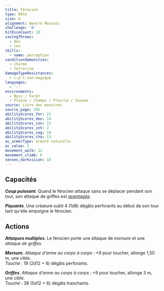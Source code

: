 ```yaml
---
title: Férocien
type: Bête
size: G
alignment: Neutre Mauvais
challenge: '8'
hitDiceCount: 10
savingThrows:
  - dex
  - con
skills:
  - name: perception
conditionImmunities:
  - charme
  - terrorise
damageTypeResistances:
  - c-p-t-non-magique
languages:
  - '-'
environments:
  - Bois / Forêt
  - Plaine / Champs / Prairie / Savane
source: Livre des monstres
source_page: 195
abilityScores_for: 22
abilityScores_dex: 14
abilityScores_con: 22
abilityScores_int: 2
abilityScores_sag: 10
abilityScores_cha: 13
ac_armorType: armure naturelle
ac_value: 5
movement_walk: 12
movement_climb: 6
senses_darkvision: 18
---
```

## Capacités
_**Coup puissant**_. Quand le férocien attaque sans se déplacer pendant son tour, son attaque de griffes est [_avantagée_](/utiliser-les-caracteristiques/#avantage-et-desavantage).

_**Piquants**_. Une créature subit 4 (1d8) dégâts perforants au début de son tour tant qu'elle empoigne le férocien.

## Actions
_**Attaques multiples**_. Le férocien porte une attaque de _morsure_ et une _attaque de griffes_.

_**Morsure**_. _Attaque d'arme au corps à corps_ : +9 pour toucher, allonge 1,50 m, une cible.  
_Touché_ : 19 (2d12 + 6) dégâts perforants.

_**Griffes**_. _Attaque d'arme au corps à corps_ : +9 pour toucher, allonge 3 m, une cible.  
_Touché_ : 38 (5d12 + 6) dégâts tranchants.
